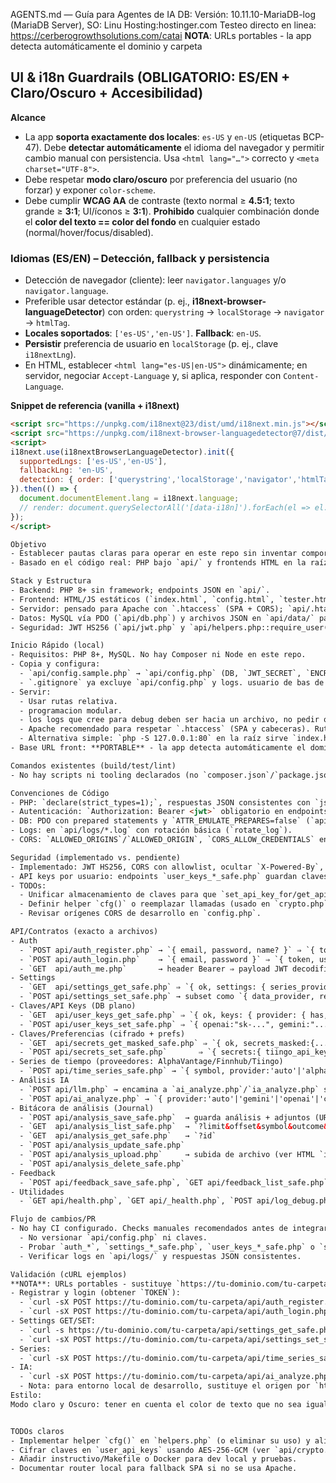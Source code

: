 AGENTS.md — Guía para Agentes de IA
DB: Versión: 10.11.10-MariaDB-log (MariaDB Server), SO: Linu
Hosting:hostinger.com
Testeo directo en linea: https://cerberogrowthsolutions.com/catai
**NOTA**: URLs portables - la app detecta automáticamente el dominio y carpeta
## UI & i18n Guardrails (OBLIGATORIO: ES/EN + Claro/Oscuro + Accesibilidad)

**Alcance**
- La app **soporta exactamente dos locales**: `es-US` y `en-US` (etiquetas BCP-47). Debe **detectar automáticamente** el idioma del navegador y permitir cambio manual con persistencia. Usa `<html lang="…">` correcto y `<meta charset="UTF-8">`.  
- Debe respetar **modo claro/oscuro** por preferencia del usuario (no forzar) y exponer `color-scheme`.  
- Debe cumplir **WCAG AA** de contraste (texto normal ≥ **4.5:1**; texto grande ≥ **3:1**; UI/íconos ≥ **3:1**). **Prohibido** cualquier combinación donde el **color del texto == color del fondo** en cualquier estado (normal/hover/focus/disabled).

### Idiomas (ES/EN) – Detección, fallback y persistencia
- Detección de navegador (cliente): leer `navigator.languages` y/o `navigator.language`.  
- Preferible usar detector estándar (p. ej., **i18next-browser-languageDetector**) con orden: `querystring` → `localStorage` → `navigator` → `htmlTag`.  
- **Locales soportados**: `['es-US','en-US']`. **Fallback**: `en-US`.  
- **Persistir** preferencia de usuario en `localStorage` (p. ej., clave `i18nextLng`).  
- En HTML, establecer `<html lang="es-US|en-US">` dinámicamente; en servidor, negociar `Accept-Language` y, si aplica, responder con `Content-Language`.

**Snippet de referencia (vanilla + i18next)**
```html
<script src="https://unpkg.com/i18next@23/dist/umd/i18next.min.js"></script>
<script src="https://unpkg.com/i18next-browser-languagedetector@7/dist/umd/i18nextBrowserLanguageDetector.min.js"></script>
<script>
i18next.use(i18nextBrowserLanguageDetector).init({
  supportedLngs: ['es-US','en-US'],
  fallbackLng: 'en-US',
  detection: { order: ['querystring','localStorage','navigator','htmlTag'], caches: ['localStorage'] }
}).then(() => {
  document.documentElement.lang = i18next.language;
  // render: document.querySelectorAll('[data-i18n]').forEach(el => el.textContent = i18next.t(el.dataset.i18n));
});
</script>

Objetivo
- Establecer pautas claras para operar en este repo sin inventar comportamientos.
- Basado en el código real: PHP bajo `api/` y frontends HTML en la raíz.

Stack y Estructura
- Backend: PHP 8+ sin framework; endpoints JSON en `api/`.
- Frontend: HTML/JS estáticos (`index.html`, `config.html`, `tester.html`, `journal.html`, `feedback.html`).
- Servidor: pensado para Apache con `.htaccess` (SPA + CORS); `api/.htaccess` desactiva rewrites.
- Datos: MySQL vía PDO (`api/db.php`) y archivos JSON en `api/data/` para ciertos prefs/logs.
- Seguridad: JWT HS256 (`api/jwt.php` y `api/helpers.php::require_user()`), CORS configurable en `api/config.php`, cabeceras seguras básicas (`header_remove('X-Powered-By')`).

Inicio Rápido (local)
- Requisitos: PHP 8+, MySQL. No hay Composer ni Node en este repo.
- Copia y configura:
  - `api/config.sample.php` → `api/config.php` (DB, `JWT_SECRET`, `ENCRYPTION_KEY_BASE64`, CORS, API keys fallback opcionales).
  - `.gitignore` ya excluye `api/config.php` y logs. usuario de bas de dato user:rood password:Arb3811/+
- Servir:
  - Usar rutas relativa.
  - programacion modular.
  - los logs que cree para debug deben ser hacia un archivo, no pedir que revise la consola del navegador F12.
  - Apache recomendado para respetar `.htaccess` (SPA y cabeceras). Ruta esperada: raíz del repo, endpoints bajo `/api/*.php`.
  - Alternativa simple: `php -S 127.0.0.1:80` en la raíz sirve `index.html` y `/api/*.php` sin fallback SPA (navega desde `/` o `index.html`).
- Base URL front: **PORTABLE** - la app detecta automáticamente el dominio y carpeta. Los HTML usan `ConfigPortable.getApiUrl()` para URLs dinámicas. Compatible con cualquier dominio/carpeta.

Comandos existentes (build/test/lint)
- No hay scripts ni tooling declarados (no `composer.json`/`package.json`/tests). Usa los endpoints reales para validar.

Convenciones de Código
- PHP: `declare(strict_types=1);`, respuestas JSON consistentes con `json_out()/json_error()` en `api/helpers.php`.
- Autenticación: `Authorization: Bearer <jwt>` obligatorio en endpoints protegidos (usa `require_user()`).
- DB: PDO con prepared statements y `ATTR_EMULATE_PREPARES=false` (`api/db.php`).
- Logs: en `api/logs/*.log` con rotación básica (`rotate_log`).
- CORS: `ALLOWED_ORIGINS`/`ALLOWED_ORIGIN`, `CORS_ALLOW_CREDENTIALS` en `api/config.php`; `helpers::apply_cors()` maneja preflight.

Seguridad (implementado vs. pendiente)
- Implementado: JWT HS256, CORS con allowlist, ocultar `X-Powered-By`, cabeceras JSON, prepared statements.
- API keys por usuario: endpoints `user_keys_*_safe.php` guardan claves en DB (texto plano actualmente). Existen utilidades de cifrado AES-256-GCM en `api/crypto.php` y flujos alternativos `secrets_*_safe.php` que las usan.
- TODOs:
  - Unificar almacenamiento de claves para que `set_api_key_for/get_api_key_for` usen cifrado (hoy escribe/lee plano).
  - Definir helper `cfg()` o reemplazar llamadas (usado en `crypto.php` y `secrets_*_safe.php`) para evitar fallos si no está definido.
  - Revisar orígenes CORS de desarrollo en `config.php`.

API/Contratos (exacto a archivos)
- Auth
  - `POST api/auth_register.php` → `{ email, password, name? }` ⇒ `{ token, user }`
  - `POST api/auth_login.php`    → `{ email, password }` ⇒ `{ token, user }`
  - `GET  api/auth_me.php`       → header Bearer ⇒ payload JWT decodificado
- Settings
  - `GET  api/settings_get_safe.php` ⇒ `{ ok, settings: { series_provider, options_provider, data_provider?, resolutions_json, indicators_json, ai_provider, ai_model, ...extras } }`
  - `POST api/settings_set_safe.php` → subset como `{ data_provider, resolutions_json, indicators_json, ai_provider, ai_model, symbol, amount, tp, sl, options_expiry_rule, options_strike_count, atm_price_source, net }` ⇒ `{ ok, saved: {...} }`
- Claves/API Keys (DB plano)
  - `GET  api/user_keys_get_safe.php` ⇒ `{ ok, keys: { provider: { has, last4 } } }`
  - `POST api/user_keys_set_safe.php` ⇒ `{ openai:"sk-...", gemini:"..." }` o `{ set:{}, delete:[] }` ⇒ `{ ok, saved, deleted, skipped }`
- Claves/Preferencias (cifrado + prefs)
  - `GET  api/secrets_get_masked_safe.php` ⇒ `{ ok, secrets_masked:{...}, available_providers:[...], options_prefs, net_prefs }`
  - `POST api/secrets_set_safe.php`       ⇒ `{ secrets:{ tiingo_api_key, ... }, options_prefs?, net_prefs? }` ⇒ `{ ok:true }`
- Series de tiempo (proveedores: AlphaVantage/Finnhub/Tiingo)
  - `POST api/time_series_safe.php` → `{ symbol, provider:'auto'|'alphavantage'|'finnhub'|'tiingo', resolutions:['daily'|'weekly'|'1min'|'5min'|'15min'|'30min'|'60min'] }` ⇒ `{ provider, symbol, seriesByRes:{ [reso]: { provider, indicators:{ last:{ price,rsi14,sma20,ema20,ema40,ema100,ema200 } }, fallback? , error? } } }`
- Análisis IA
  - `POST api/llm.php` → encamina a `ai_analyze.php`/`ia_analyze.php` si existen.
  - `POST api/ai_analyze.php` → `{ provider:'auto'|'gemini'|'openai'|'claude'|'xai'|'deepseek', model?, prompt, systemPrompt? }` ⇒ `{ text, provider, model }` o `{ error,... }`
- Bitácora de análisis (Journal)
  - `POST api/analysis_save_safe.php`  → guarda análisis + adjuntos (URLs)
  - `GET  api/analysis_list_safe.php`  → `?limit&offset&symbol&outcome&traded&q&from&to`
  - `GET  api/analysis_get_safe.php`   → `?id`
  - `POST api/analysis_update_safe.php`
  - `POST api/analysis_upload.php`     → subida de archivo (ver HTML `index.html`/`journal.html`)
  - `POST api/analysis_delete_safe.php`
- Feedback
  - `POST api/feedback_save_safe.php`, `GET api/feedback_list_safe.php`, `GET api/feedback_get_safe.php`, `POST api/feedback_update_safe.php`, `POST api/feedback_attachment_delete_safe.php`
- Utilidades
  - `GET api/health.php`, `GET api/_health.php`, `POST api/log_debug.php`, `GET api/db_check.php`

Flujo de cambios/PR
- No hay CI configurado. Checks manuales recomendados antes de integrar:
  - No versionar `api/config.php` ni claves.
  - Probar `auth_*`, `settings_*_safe.php`, `user_keys_*_safe.php` o `secrets_*_safe.php`, `time_series_safe.php`, `ai_analyze.php` con un token válido.
  - Verificar logs en `api/logs/` y respuestas JSON consistentes.

Validación (cURL ejemplos)
**NOTA**: URLs portables - sustituye `https://tu-dominio.com/tu-carpeta` por tu configuración real
- Registrar y login (obtener `TOKEN`):
  - `curl -sX POST https://tu-dominio.com/tu-carpeta/api/auth_register.php -H "Content-Type: application/json" -d '{"email":"u@x.com","password":"p"}'`
  - `curl -sX POST https://tu-dominio.com/tu-carpeta/api/auth_login.php -H "Content-Type: application/json" -d '{"email":"u@x.com","password":"p"}'`
- Settings GET/SET:
  - `curl -s https://tu-dominio.com/tu-carpeta/api/settings_get_safe.php -H "Authorization: Bearer $TOKEN"`
  - `curl -sX POST https://tu-dominio.com/tu-carpeta/api/settings_set_safe.php -H "Authorization: Bearer $TOKEN" -H "Content-Type: application/json" -d '{"data_provider":"finnhub"}'`
- Series:
  - `curl -sX POST https://tu-dominio.com/tu-carpeta/api/time_series_safe.php -H "Authorization: Bearer $TOKEN" -H "Content-Type: application/json" -d '{"symbol":"TSLA","provider":"auto","resolutions":["daily","weekly"]}'`
- IA:
  - `curl -sX POST https://tu-dominio.com/tu-carpeta/api/ai_analyze.php -H "Authorization: Bearer $TOKEN" -H "Content-Type: application/json" -d '{"prompt":"Hola"}'`
  - Nota: para entorno local de desarrollo, sustituye el origen por `http://localhost:8000`.
Estilo:
Modo claro y Oscuro: tener en cuenta el color de texto que no sea igual que el de fondo, en ningua parte de la app.


TODOs claros
- Implementar helper `cfg()` en `helpers.php` (o eliminar su uso) y alinear `crypto.php`/`secrets_*` con `user_keys_*`.
- Cifrar claves en `user_api_keys` usando AES-256-GCM (ver `api/crypto.php`).
- Añadir instructivo/Makefile o Docker para dev local y pruebas.
- Documentar router local para fallback SPA si no se usa Apache.
